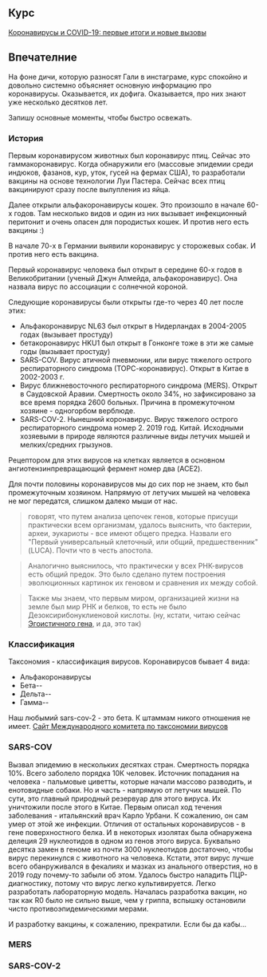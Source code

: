 ## Курс

[Коронавирусы и COVID-19: первые итоги и новые вызовы](https://www.coursera.org/learn/coronaviruses)

## Впечателние
На фоне дичи, которую разносят Гали в инстаграме, курс спокойно и довольно системно объясняет основную информацию про коронавирусы.
Оказывается, их дофига. Оказывается, про них знают уже несколько десятков лет. 

Запишу основные моменты, чтобы быстро освежать.

### История
Первым коронавирусом животных был коронавирус птиц. Сейчас это гаммакоронавирус. 
Когда обнаружили его (массовые эпидемии среди индюков, фазанов, кур, уток, гусей на фермах США), то разработали вакцины на основе технологии Луи Пастера.
Сейчас всех птиц вакцинируют сразу после вылупления из яйца.

Далее открыли альфакоронавирусы кошек. Это произошло в начале 60-х годов. Там несколько видов и один из них вызывает инфекционный перитонит и очень опасен для породистых кошек.
И против него есть вакцины :)

В начале 70-х в Германии выявили коронавирус у сторожевых собак. И против него есть вакцина.

Первый коронавирус человека был открыт в середине 60-х годов в Великобритании (ученый Джун Алмейда, альфакоронавирус). Она назвала вирус по ассоциации с солнечной короной. 

Следующие коронавирусы были открыты где-то через 40 лет после этих:
  * Альфакоронавирус NL63 был открыт в Нидерландах в 2004-2005 годах (вызывает простуду)
  * бетакоронавирус HKU1 был открыт в Гонконге тоже в эти же самые годы (вызывает простуду)
  * SARS-COV. Вирус атичной пневмонии, или вирус тяжелого острого респираторного синдрома (ТОРС-коронавирус). Открыт в Китае в 2002-2003 г. 
  * Вирус ближневосточного респираторного синдрома (MERS). Открыт в Саудовской Аравии. Смертность около 34%, но зафиксировано за все время порядка 2600 больных. 
Причина в промежуточном хозяине - одногорбом верблюде. 
  * SARS-COV-2. Нынешний коронавирус. Вирус тяжелого острого респираторного синдрома номер 2. 2019 год. Китай. 
Исходными хозяевыми в природе являются различные виды летучих мышей и мелких/средних грызунов. 

Рецептором для этих вирусов на клетках является в основном ангиотензинпревращающий фермент номер два (ACE2).

Для почти половины коронавирусов мы до сих пор не знаем, кто был промежуточным хозяином. Напрямую от летучих мышей на человека не мог передатся, слишком далеко мыши от нас.



>говорят, что путем анализа цепочек генов, которые присущи практически всем организмам, удалось выяснить, что бактерии, археи, эукариоты - все имеют общего предка.
>Назвали его "Первый универсальный клеточный, или общий, предшественник" (LUCA). Почти что в честь апостола.

>Аналогично выяснилось, что практически у всех РНК-вирусов есть общий предок. Это было сделано путем построения эволюционных картинок их геновом и сравнения их между собой. 

>Также мы знаем, что первым миром, организацией жизни на земле был мир РНК и белков, то есть не было Дезоксирибонуклиеновой кислоты. 
>(ну, кстати, читаю сейчас [Эгоистичного гена](/books/desc/selfish_gene.md), и да, это так)


### Классификация
Таксономия - классификация вирусов. 
Коронавирусов бывает 4 вида:
- Альфакоронавирусы
- Бета--
- Дельта--
- Гамма--

Наш любымий sars-cov-2 - это бета.
К штаммам никого отношения не имеет.
[Сайт Международного комитета по таксономии вирусов](https://talk.ictvonline.org/)

### SARS-COV
Вызвал эпидемию в нескольких десятках стран. Смертность порядка 10%. Всего заболело порядка 10К человек. Источник попадания на человека - пальмовые циветты, которые начали массово разводить,
и енотовидные собаки. Но и часть - напрямую от летучих мышей. По сути, это главный природный резервуар для этого вируса.
Их уничтожили после этого в Китае. 
Первым описал ход течения заболевания - итальянский врач Карло Урбани. К сожалению, он сам умер от этой же инфекции.
Отличия от остальных коронавирусов - в гене поверхностного белка. И в некоторых изолятах была обнаружена делеция 29 нуклеотидов в одном из генов этого вируса. 
Буквально десятка замен в геноме из почти 3000 нуклеотидов достаточно, чтобы вирус перекинулся с животного на человека.
Кстати, этот вирус лучше всего обанруживался в фекалиях и мазках из анального отверстия, но в 2019 году почему-то забыли об этом.
Удалось быстро наладить ПЦР-диагностику, потому что вирус легко культивируется. Легко разработать лабораторную модель.
Началась разработка вакцин, но так как R0 было не сильно выше, чем у гриппа, вспышку остановили чисто противоэпидемическими мерами. 

И разработку вакцины, к сожалению, прекратили. Если бы да кабы...

### MERS

### SARS-COV-2



